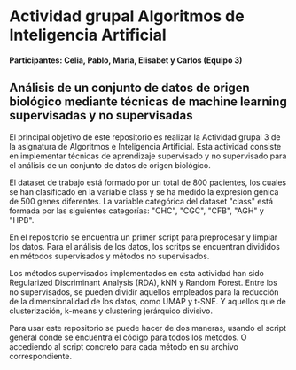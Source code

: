 # Actividad grupal Algoritmos de Inteligencia Artificial
#### Participantes: Celia, Pablo, Maria, Elisabet y Carlos (Equipo 3)

## Análisis de un conjunto de datos de origen biológico mediante técnicas de machine learning supervisadas y no supervisadas

El principal objetivo de este repositorio es realizar la Actividad grupal 3 de la asignatura de Algoritmos e Inteligencia Artificial.
Esta actividad consiste en implementar técnicas de aprendizaje supervisado y no supervisado para el análisis de un conjunto de datos de origen biológico.

El dataset de trabajo está formado por un total de 800 pacientes, los cuales se han clasificado en la variable class y se ha medido la expresión génica de 500 genes diferentes. 
La variable categórica del dataset "class" está formada por las siguientes categorías: "CHC", "CGC", "CFB", "AGH" y "HPB".

En el repositorio se encuentra un primer script para preprocesar y limpiar los datos. Para el análisis de los datos, los scritps se encuentran divididos en métodos supervisados y métodos no supervisados.

Los métodos supervisados implementados en esta actividad han sido Regularized Discriminant Analysis (RDA), kNN y Random Forest. Entre los no supervisados, se pueden dividir aquellos empleados para la reducción de la dimensionalidad de los datos, como UMAP y t-SNE. Y aquellos que de clusterización, k-means y clustering jerárquico divisivo.

Para usar este repositorio se puede hacer de dos maneras, usando el script general donde se encuentra el código para todos los métodos. O accediendo al script concreto para cada método en su archivo correspondiente.

